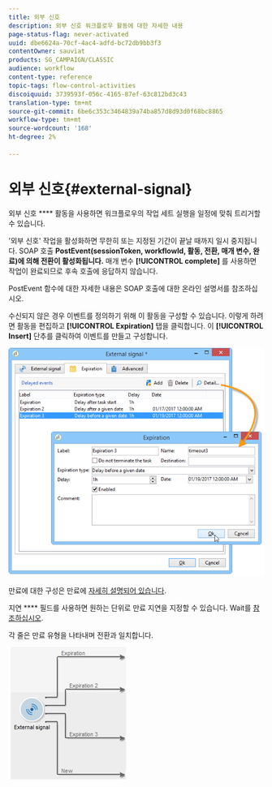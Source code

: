 ```yaml
---
title: 외부 신호
description: 외부 신호 워크플로우 활동에 대한 자세한 내용
page-status-flag: never-activated
uuid: dbe6624a-70cf-4ac4-adfd-bc72db9bb3f3
contentOwner: sauviat
products: SG_CAMPAIGN/CLASSIC
audience: workflow
content-type: reference
topic-tags: flow-control-activities
discoiquuid: 3739593f-056c-4165-87ef-63c812bd3c43
translation-type: tm+mt
source-git-commit: 6be6c353c3464839a74ba857d8d93d0f68bc8865
workflow-type: tm+mt
source-wordcount: '168'
ht-degree: 2%

---
```



# 외부 신호{#external-signal}

외부 신호 **** 활동을 사용하면 워크플로우의 작업 세트 실행을 일정에 맞춰 트리거할 수 있습니다.

&#39;외부 신호&#39; 작업을 활성화하면 무한히 또는 지정된 기간이 끝날 때까지 일시 중지됩니다. SOAP 호출 **PostEvent(sessionToken, workflowId, 활동, 전환, 매개 변수, 완료)에 의해 전환이 활성화됩니다.** 매개 변수 **[!UICONTROL complete]** 를 사용하면 작업이 완료되므로 후속 호출에 응답하지 않습니다.

PostEvent 함수에 대한 자세한 내용은 SOAP 호출에 대한 온라인 설명서를 참조하십시오.

수신되지 않은 경우 이벤트를 정의하기 위해 이 활동을 구성할 수 있습니다. 이렇게 하려면 활동을 편집하고 **[!UICONTROL Expiration]** 탭을 클릭합니다. 이 **[!UICONTROL Insert]** 단추를 클릭하여 이벤트를 만들고 구성합니다.

![](assets/edit_signal.png)

만료에 대한 구성은 만료에 [자세히 설명되어 있습니다](../../workflow/using/defining-approvals.md).

지연 **** 필드를 사용하면 원하는 단위로 만료 지연을 지정할 수 있습니다. Wait를 [참조하십시오](../../workflow/using/wait.md).

각 줄은 만료 유형을 나타내며 전환과 일치합니다.

![](assets/external_sign_diag.png)

